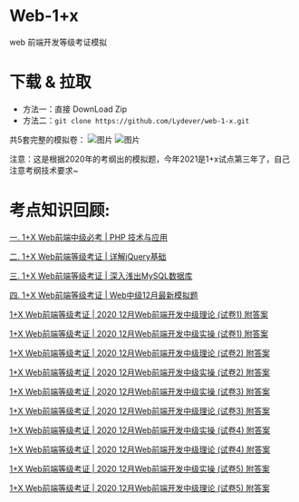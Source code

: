# Web-1+x
web 前端开发等级考证模拟

# 下载 & 拉取
 - 方法一：直接 DownLoad Zip
 - 方法二：`git clone https://github.com/Lydever/web-1-x.git`

共5套完整的模拟卷：
![图片](https://user-images.githubusercontent.com/65069676/138794485-0da23cd0-d855-4274-9ddf-67e74137f5fc.png)
![图片](https://user-images.githubusercontent.com/65069676/138795044-094a405b-a7f9-4ffa-9857-7a981e529e89.png)



注意：这是根据2020年的考纲出的模拟题，今年2021是1+x试点第三年了，自己注意考纲技术要求~

# 考点知识回顾:

[一. 1+X Web前端中级必考 | PHP 技术与应用](https://blog.csdn.net/weixin_43853746/article/details/108928068)

[二. 1+X Web前端等级考证 | 详解jQuery基础 ](https://blog.csdn.net/weixin_43853746/article/details/108916725)

[三. 1+X Web前端等级考证 | 深入浅出MySQL数据库](https://blog.csdn.net/weixin_43853746/article/details/109585844)

[四. 1+X Web前端等级考证 | Web中级12月最新模拟题](https://blog.csdn.net/weixin_43853746/article/details/109686767)

[1+X Web前端等级考证 | 2020 12月Web前端开发中级理论 (试卷1) 附答案](https://blog.csdn.net/weixin_43853746/article/details/109991848)

[1+X Web前端等级考证 | 2020 12月Web前端开发中级实操 (试卷1) 附答案](https://blog.csdn.net/weixin_43853746/article/details/109992935)

[1+X Web前端等级考证 | 2020 12月Web前端开发中级理论 (试卷2) 附答案](https://blog.csdn.net/weixin_43853746/article/details/109895005)

[1+X Web前端等级考证 | 2020 12月Web前端开发中级实操 (试卷2) 附答案](https://blog.csdn.net/weixin_43853746/article/details/109895208)

[1+X Web前端等级考证 | 2020 12月Web前端开发中级实操 (试卷3) 附答案](https://blog.csdn.net/weixin_43853746/article/details/109754127)

[1+X Web前端等级考证 | 2020 12月Web前端开发中级理论 (试卷3) 附答案](https://blog.csdn.net/weixin_43853746/article/details/109754600)

[1+X Web前端等级考证 | 2020 12月Web前端开发中级实操 (试卷4) 附答案](https://blog.csdn.net/weixin_43853746/article/details/109752494)

[1+X Web前端等级考证 | 2020 12月Web前端开发中级理论 (试卷4) 附答案](https://blog.csdn.net/weixin_43853746/article/details/109752094)

[1+X Web前端等级考证 | 2020 12月Web前端开发中级实操 (试卷5) 附答案](https://blog.csdn.net/weixin_43853746/article/details/109753433)

[1+X Web前端等级考证 | 2020 12月Web前端开发中级理论 (试卷5) 附答案](https://blog.csdn.net/weixin_43853746/article/details/109752995)
